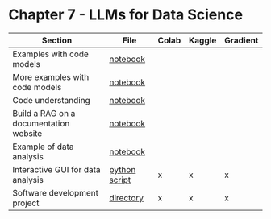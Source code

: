 # Chapter 7 - LLMs for Data Science

| Section	| File | Colab	 | Kaggle	| Gradient |
|-----------|--------|--------|-----------|----------|
| Examples with code models | [notebook](code_models.ipynb)  |        | | |
| More examples with code models | [notebook](software_development.ipynb)     |      |   |   |
| Code understanding | [notebook](code_understanding.ipynb)  |        | | |
| Build a RAG on a documentation website | [notebook](langchain_rag.ipynb)  |        | | |
| Example of data analysis | [notebook](data_science.ipynb)  |        | | |
| Interactive GUI for data analysis  |  [python script](app.py)   |  x      | x | x |
| Software development project |  [directory](software_development)   |  x      | x | x |

